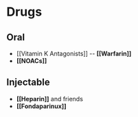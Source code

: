 # Drugs
## Oral 
- [[Vitamin K Antagonists]] -- **[[Warfarin]]**
- **[[NOACs]]**

## Injectable
- **[[Heparin]]** and friends
- **[[Fondaparinux]]**